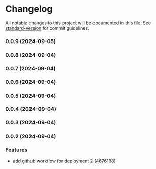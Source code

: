 # Changelog

All notable changes to this project will be documented in this file. See [standard-version](https://github.com/conventional-changelog/standard-version) for commit guidelines.

### 0.0.9 (2024-09-05)

### 0.0.8 (2024-09-04)

### 0.0.7 (2024-09-04)

### 0.0.6 (2024-09-04)

### 0.0.5 (2024-09-04)

### 0.0.4 (2024-09-04)

### 0.0.3 (2024-09-04)

### 0.0.2 (2024-09-04)


### Features

* add github workflow for deployment 2 ([4676198](https://github.com/pinkynrg/fix-a11y-lengths/commit/4676198e6929c758d6918eca779ddb626a4b39c3))
